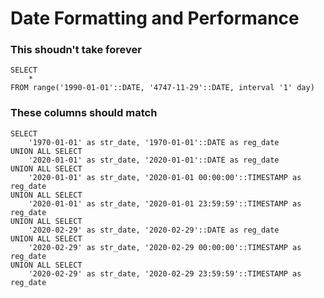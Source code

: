 # Date Formatting and Performance

### This shoudn't take forever

```whole_lotta_dates
SELECT
	*
FROM range('1990-01-01'::DATE, '4747-11-29'::DATE, interval '1' day)

```

<DataTable data={whole_lotta_dates} />

### These columns should match

```try_to_break_dates
SELECT
	'1970-01-01' as str_date, '1970-01-01'::DATE as reg_date
UNION ALL SELECT
	'2020-01-01' as str_date, '2020-01-01'::DATE as reg_date
UNION ALL SELECT
	'2020-01-01' as str_date, '2020-01-01 00:00:00'::TIMESTAMP as reg_date
UNION ALL SELECT
	'2020-01-01' as str_date, '2020-01-01 23:59:59'::TIMESTAMP as reg_date
UNION ALL SELECT
	'2020-02-29' as str_date, '2020-02-29'::DATE as reg_date
UNION ALL SELECT
	'2020-02-29' as str_date, '2020-02-29 00:00:00'::TIMESTAMP as reg_date
UNION ALL SELECT
	'2020-02-29' as str_date, '2020-02-29 23:59:59'::TIMESTAMP as reg_date
```

<DataTable data={try_to_break_dates} rows={Infinity} />
